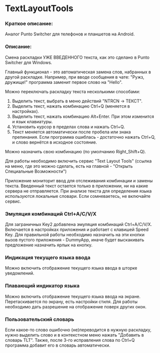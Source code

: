 # TextLayoutTools

### Краткое описание:

Аналог Punto Switcher для телефонов и планшетов на Android.

### Описание:
Смена раскладки УЖЕ ВВЕДЕННОГО текста, как это сделано в Punto Switcher для Windows.

Главный функционал - это автоматическая замена слов, набранных в другой раскладке.
Например, при вводе сообщения в чате: "Ружз, дружище!" программа заменит первое слово на "Hello".

Можно переключать раскладку текста несколькими способами:
1. Выделить текст, выбрать в меню действий "NTRCN -> ТЕКСТ".
2. Выделить текст, нажать комбинацию Ctrl+Q (меняется в настройках).
3. Выделить текст, нажать комбинацию Alt+Enter. При этом изменится и язык клавиатуры.
4. Установить курсор в пределах слова и нажать Ctrl+Q.
5. Текст меняется автоматически после пробела или знака препинания. Если программа ошиблась - достаточно нажать Ctrl+Q, и слово вернётся в исходное состояние.

Можно назначить свою комбинацию (по умолчанию Right_Shift+Q).

Для работы необходимо включить сервис "Text Layout Tools" (ссылка на меню, где это можно сделать, есть на главной - "Открыть Специальные Возможности")


Приложение мониторит ввод для отслеживания комбинации и замены текста.
Введенный текст остается только в приложении, ни на какие сервера не отправляется. При анализе текста для определения языка используются локальные словари. Если сомневаетесь, не включайте сервис.


### Эмуляция комбинаций Ctrl+A/C/V/X
Для заграничных Key2 добавлена эмуляция комбинаций Ctrl+A/C/V/X.
Включается в настройках приложения и работает с клавишей Speed Key. Для правильной работы необходимо назначить на эти кнопки вызов пустого приложения - DummyApp, иначе будет выскакивать предложение назначить ярлык на кнопку.


### Индикация текущего языка ввода
Можно включить отображение текущего языка ввода в шторке уведомлений.


### Плавающий индикатор языка
Можно включить отображение текущего языка ввода на экране.
Перетаскивается по экрану, есть настройки стиля.
Для работы необходимо дать разрешение на отображение поверх других окон.


### Пользовательский словарь
Если какое-то слово ошибочно (не)переводится в нужную раскладку, нужно выделить слово и в контекстном меню нажать "Добавить в словарь TLT".
Также, после 3-го исправления слова по Ctrl+Q программа добавит его в словарь автоматически.
